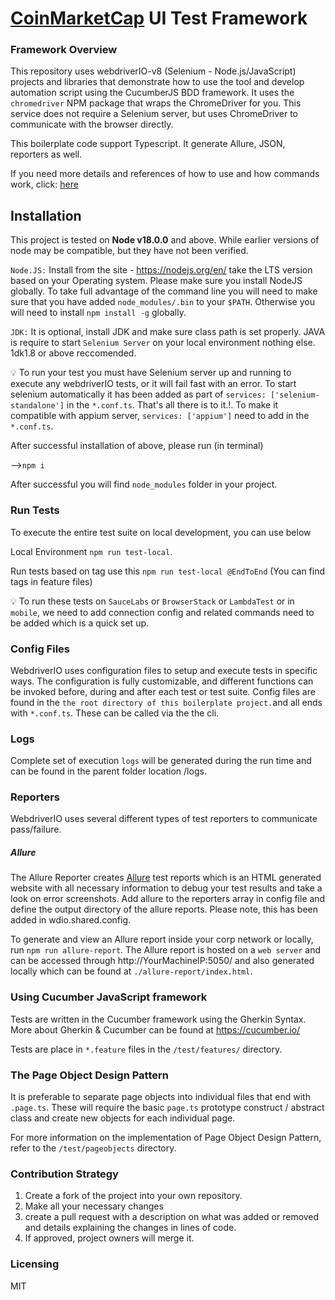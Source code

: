 [CoinMarketCap](https://www.coinmarketcap.com) UI Test Framework
===========================

### Framework Overview

This repository uses webdriverIO-v8 (Selenium - Node.js/JavaScript) projects and libraries that demonstrate how to use the tool and develop automation script using the CucumberJS BDD framework. It uses the `chromedriver` NPM package that wraps the ChromeDriver for you. This service does not require a Selenium server, but uses ChromeDriver to communicate with the browser directly.

This boilerplate code support Typescript. It generate Allure, JSON, reporters as well.

If you need more details and references of how to use and how commands work, click: [here](https://webdriver.io/docs/gettingstarted)

## Installation

This project is tested on **Node v18.0.0** and above.  While earlier versions of node may be compatible, but they have not been verified.

`Node.JS:` Install  from the site - https://nodejs.org/en/  take the LTS version based on your Operating system. Please make sure you install NodeJS globally. To take full advantage of the command line you will need to make sure that you have added `node_modules/.bin` to your `$PATH`.  Otherwise you will need to install `npm install -g` globally.

`JDK:` It is optional, install JDK and make sure class path is set properly. JAVA is require to start `Selenium Server` on your local environment nothing else. 1dk1.8 or above reccomended.

💡 To run your test you must have Selenium server up and running to execute any webdriverIO tests, or it will fail fast with an error. To start selenium automatically it has been added as part of `services: ['selenium-standalone']` in the `*.conf.ts`.  That's all there is to it.!.
To make it compatible with appium server, `services: ['appium']` need to  add in the `*.conf.ts`.

After successful installation of above, please run (in terminal) 

-->`npm i`

After successful you will find `node_modules` folder in your project.
### Run Tests

To execute the entire test suite on local development, you can use below

Local Environment `npm run test-local`.

Run tests based on tag use this `npm run test-local @EndToEnd` (You can find tags in feature files)

💡 To run these tests on `SauceLabs` or  `BrowserStack` or `LambdaTest` or in `mobile`, we need to add connection config and related commands need to be added which is a quick set up.

### Config Files

WebdriverIO uses configuration files to setup and execute tests in specific ways.  The configuration is fully customizable, and different functions can be invoked before, during and after each test or test suite.  Config files are found in the `the root directory of this boilerplate project.`and all ends with `*.conf.ts`.  These can be called via the the cli.

### Logs

Complete set of execution `logs` will be generated during the run time and can be found in the parent folder location /logs.

### Reporters

WebdriverIO uses several different types of test reporters to communicate pass/failure.

##### Allure

The Allure Reporter creates [Allure](https://docs.qameta.io/allure/) test reports which is an HTML generated website with all necessary information to debug your test results and take a look on error screenshots. Add allure to the reporters array in config file and define the output directory of the allure reports.  Please note, this has been added in wdio.shared.config.

To generate and view an Allure report inside your corp network or locally, run `npm run allure-report`. The Allure report is hosted on a `web server` and can be accessed through http://YourMachineIP:5050/ and also generated locally which can be found at `./allure-report/index.html`. 


### Using Cucumber JavaScript framework

Tests are written in the Cucumber framework using the Gherkin Syntax. More about Gherkin & Cucumber can be found at https://cucumber.io/

Tests are place in `*.feature` files in the `/test/features/` directory. 

### The Page Object Design Pattern

It is preferable to separate page objects into individual files that end with `.page.ts`. These will require the basic `page.ts` prototype construct / abstract class and create new objects for each individual page.

For more information on the implementation of Page Object Design Pattern, refer to the `/test/pageobjects` directory.

### Contribution Strategy

1. Create a fork of the project into your own repository.
2. Make all your necessary changes
3. create a pull request with a description on what was added or removed and details explaining the changes in lines of code. 
4. If approved, project owners will merge it.

### Licensing

MIT
